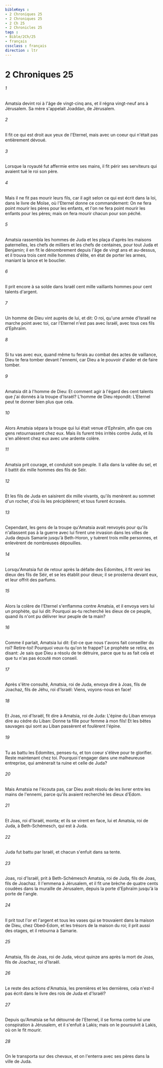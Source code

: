 ```yaml
---
bibleKeys : 
- 2 Chroniques 25
- 2 Chroniques 25
- 2 Ch 25
- 2 Chronicles 25
tags : 
- Bible/2Ch/25
- français
cssclass : français
direction : ltr
---
```


# 2 Chroniques 25

###### 1
Amatsia devint roi à l'âge de vingt-cinq ans, et il régna vingt-neuf ans à Jérusalem. Sa mère s'appelait Joaddan, de Jérusalem.
###### 2
Il fit ce qui est droit aux yeux de l'Eternel, mais avec un coeur qui n'était pas entièrement dévoué.
###### 3
Lorsque la royauté fut affermie entre ses mains, il fit périr ses serviteurs qui avaient tué le roi son père.
###### 4
Mais il ne fit pas mourir leurs fils, car il agit selon ce qui est écrit dans la loi, dans le livre de Moïse, où l'Eternel donne ce commandement: On ne fera point mourir les pères pour les enfants, et l'on ne fera point mourir les enfants pour les pères; mais on fera mourir chacun pour son péché.
###### 5
Amatsia rassembla les hommes de Juda et les plaça d'après les maisons paternelles, les chefs de milliers et les chefs de centaines, pour tout Juda et Benjamin; il en fit le dénombrement depuis l'âge de vingt ans et au-dessus, et il trouva trois cent mille hommes d'élite, en état de porter les armes, maniant la lance et le bouclier.
###### 6
Il prit encore à sa solde dans Israël cent mille vaillants hommes pour cent talents d'argent.
###### 7
Un homme de Dieu vint auprès de lui, et dit: O roi, qu'une armée d'Israël ne marche point avec toi, car l'Eternel n'est pas avec Israël, avec tous ces fils d'Ephraïm.
###### 8
Si tu vas avec eux, quand même tu ferais au combat des actes de vaillance, Dieu te fera tomber devant l'ennemi, car Dieu a le pouvoir d'aider et de faire tomber.
###### 9
Amatsia dit à l'homme de Dieu: Et comment agir à l'égard des cent talents que j'ai donnés à la troupe d'Israël? L'homme de Dieu répondit: L'Eternel peut te donner bien plus que cela.
###### 10
Alors Amatsia sépara la troupe qui lui était venue d'Ephraïm, afin que ces gens retournassent chez eux. Mais ils furent très irrités contre Juda, et ils s'en allèrent chez eux avec une ardente colère.
###### 11
Amatsia prit courage, et conduisit son peuple. Il alla dans la vallée du sel, et il battit dix mille hommes des fils de Séir.
###### 12
Et les fils de Juda en saisirent dix mille vivants, qu'ils menèrent au sommet d'un rocher, d'où ils les précipitèrent; et tous furent écrasés.
###### 13
Cependant, les gens de la troupe qu'Amatsia avait renvoyés pour qu'ils n'allassent pas à la guerre avec lui firent une invasion dans les villes de Juda depuis Samarie jusqu'à Beth-Horon, y tuèrent trois mille personnes, et enlevèrent de nombreuses dépouilles.
###### 14
Lorsqu'Amatsia fut de retour après la défaite des Edomites, il fit venir les dieux des fils de Séir, et se les établit pour dieux; il se prosterna devant eux, et leur offrit des parfums.
###### 15
Alors la colère de l'Eternel s'enflamma contre Amatsia, et il envoya vers lui un prophète, qui lui dit: Pourquoi as-tu recherché les dieux de ce peuple, quand ils n'ont pu délivrer leur peuple de ta main?
###### 16
Comme il parlait, Amatsia lui dit: Est-ce que nous t'avons fait conseiller du roi? Retire-toi! Pourquoi veux-tu qu'on te frappe? Le prophète se retira, en disant: Je sais que Dieu a résolu de te détruire, parce que tu as fait cela et que tu n'as pas écouté mon conseil.
###### 17
Après s'être consulté, Amatsia, roi de Juda, envoya dire à Joas, fils de Joachaz, fils de Jéhu, roi d'Israël: Viens, voyons-nous en face!
###### 18
Et Joas, roi d'Israël, fit dire à Amatsia, roi de Juda: L'épine du Liban envoya dire au cèdre du Liban: Donne ta fille pour femme à mon fils! Et les bêtes sauvages qui sont au Liban passèrent et foulèrent l'épine.
###### 19
Tu as battu les Edomites, penses-tu, et ton coeur s'élève pour te glorifier. Reste maintenant chez toi. Pourquoi t'engager dans une malheureuse entreprise, qui amènerait ta ruine et celle de Juda?
###### 20
Mais Amatsia ne l'écouta pas, car Dieu avait résolu de les livrer entre les mains de l'ennemi, parce qu'ils avaient recherché les dieux d'Edom.
###### 21
Et Joas, roi d'Israël, monta; et ils se virent en face, lui et Amatsia, roi de Juda, à Beth-Schémesch, qui est à Juda.
###### 22
Juda fut battu par Israël, et chacun s'enfuit dans sa tente.
###### 23
Joas, roi d'Israël, prit à Beth-Schémesch Amatsia, roi de Juda, fils de Joas, fils de Joachaz. Il l'emmena à Jérusalem, et il fit une brèche de quatre cents coudées dans la muraille de Jérusalem, depuis la porte d'Ephraïm jusqu'à la porte de l'angle.
###### 24
Il prit tout l'or et l'argent et tous les vases qui se trouvaient dans la maison de Dieu, chez Obed-Edom, et les trésors de la maison du roi; il prit aussi des otages, et il retourna à Samarie.
###### 25
Amatsia, fils de Joas, roi de Juda, vécut quinze ans après la mort de Joas, fils de Joachaz, roi d'Israël.
###### 26
Le reste des actions d'Amatsia, les premières et les dernières, cela n'est-il pas écrit dans le livre des rois de Juda et d'Israël?
###### 27
Depuis qu'Amatsia se fut détourné de l'Eternel, il se forma contre lui une conspiration à Jérusalem, et il s'enfuit à Lakis; mais on le poursuivit à Lakis, où on le fit mourir.
###### 28
On le transporta sur des chevaux, et on l'enterra avec ses pères dans la ville de Juda.
